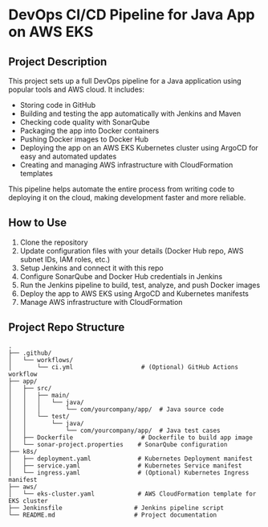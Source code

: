 # DevOps CI/CD Pipeline for Java App on AWS EKS

## Project Description

This project sets up a full DevOps pipeline for a Java application using popular tools and AWS cloud. It includes:

- Storing code in GitHub  
- Building and testing the app automatically with Jenkins and Maven  
- Checking code quality with SonarQube  
- Packaging the app into Docker containers  
- Pushing Docker images to Docker Hub  
- Deploying the app on an AWS EKS Kubernetes cluster using ArgoCD for easy and automated updates  
- Creating and managing AWS infrastructure with CloudFormation templates  

This pipeline helps automate the entire process from writing code to deploying it on the cloud, making development faster and more reliable.

## How to Use

1. Clone the repository  
2. Update configuration files with your details (Docker Hub repo, AWS subnet IDs, IAM roles, etc.)  
3. Setup Jenkins and connect it with this repo  
4. Configure SonarQube and Docker Hub credentials in Jenkins  
5. Run the Jenkins pipeline to build, test, analyze, and push Docker images  
6. Deploy the app to AWS EKS using ArgoCD and Kubernetes manifests  
7. Manage AWS infrastructure with CloudFormation  

## Project Repo Structure

```plaintext
.
├── .github/
│   └── workflows/
│       └── ci.yml                   # (Optional) GitHub Actions workflow
├── app/
│   ├── src/
│   │   ├── main/
│   │   │   └── java/
│   │   │       └── com/yourcompany/app/  # Java source code
│   │   └── test/
│   │       └── java/
│   │           └── com/yourcompany/app/  # Java test cases
│   ├── Dockerfile                   # Dockerfile to build app image
│   └── sonar-project.properties    # SonarQube configuration
├── k8s/
│   ├── deployment.yaml             # Kubernetes Deployment manifest
│   ├── service.yaml                # Kubernetes Service manifest
│   └── ingress.yaml                # (Optional) Kubernetes Ingress manifest
├── aws/
│   └── eks-cluster.yaml            # AWS CloudFormation template for EKS cluster
├── Jenkinsfile                    # Jenkins pipeline script
└── README.md                      # Project documentation



